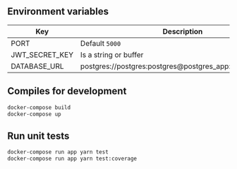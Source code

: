 ## Environment variables

| Key            | Description                                              |
| -------------- | -------------------------------------------------------- |
| PORT           | Default `5000`                                           |
| JWT_SECRET_KEY | Is a string or buffer                                    |
| DATABASE_URL   | postgres://postgres:postgres@postgres_app:5432/orders_db |

## Compiles for development

```sh
docker-compose build
docker-compose up
```

## Run unit tests

```sh
docker-compose run app yarn test
docker-compose run app yarn test:coverage
```
